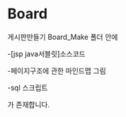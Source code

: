 # Board
 게시판만들기
 Board_Make 폴더 안에
 
 
   -[jsp java서블릿]소스코드
   
   -페이지구조에 관한 마인드맵 그림
   
   -sql 스크립트
   
   
 가 존재합니다.
